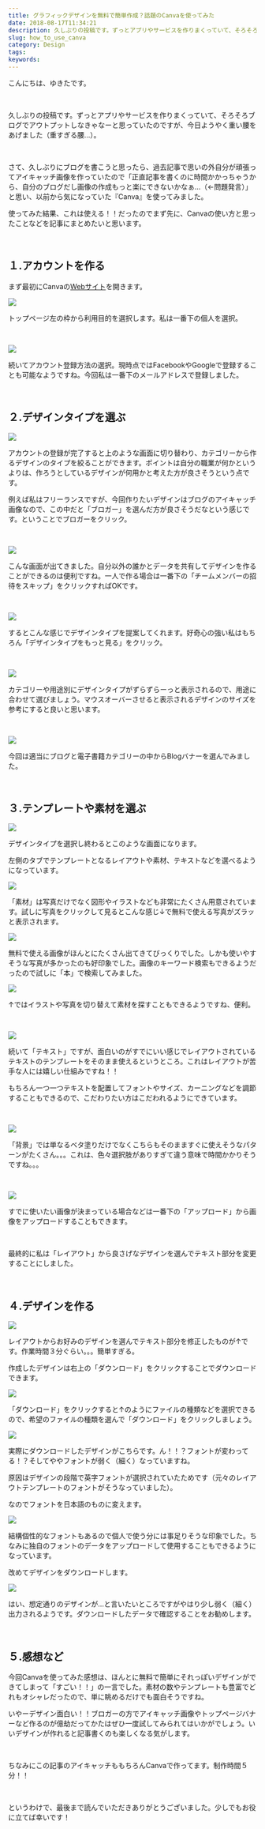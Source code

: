 ```yaml
---
title: グラフィックデザインを無料で簡単作成？話題のCanvaを使ってみた
date: 2018-08-17T11:34:21
description: 久しぶりの投稿です。ずっとアプリやサービスを作りまくっていて、そろそろブログでアウトプットしなきゃなー
slug: how_to_use_canva
category: Design
tags: 
keywords: 
---
```


こんにちは、ゆきたです。

&nbsp;

久しぶりの投稿です。ずっとアプリやサービスを作りまくっていて、そろそろブログでアウトプットしなきゃなーと思っていたのですが、今日ようやく重い腰をあげました（重すぎる腰…）。

&nbsp;

さて、久しぶりにブログを書こうと思ったら、過去記事で思いの外自分が頑張ってアイキャッチ画像を作っていたので「正直記事を書くのに時間かかっちゃうから、自分のブログだし画像の作成もっと楽にできないかなぁ…（←問題発言）」と思い、以前から気になっていた『Canva』を使ってみました。

使ってみた結果、これは使える！！だったのでまず先に、Canvaの使い方と思ったことなどを記事にまとめたいと思います。

&nbsp;

## １.アカウントを作る

まず最初にCanvaの[Webサイト](https://www.canva.com/)を開きます。

![](https://creatase.info/wp-content/uploads/2018/08/スクリーンショット-2018-08-17-9.18.53.png)

トップページ左の枠から利用目的を選択します。私は一番下の個人を選択。

&nbsp;

![](https://creatase.info/wp-content/uploads/2018/08/スクリーンショット-2018-08-17-9.19.09.png)

続いてアカウント登録方法の選択。現時点ではFacebookやGoogleで登録することも可能なようですね。今回私は一番下のメールアドレスで登録しました。

&nbsp;

## ２.デザインタイプを選ぶ

![](https://creatase.info/wp-content/uploads/2018/08/スクリーンショット-2018-08-17-9.20.04.png)

アカウントの登録が完了すると上のような画面に切り替わり、カテゴリーから作るデザインのタイプを絞ることができます。ポイントは自分の職業が何かというよりは、作ろうとしているデザインが何用かと考えた方が良さそうという点です。

例えば私はフリーランスですが、今回作りたいデザインはブログのアイキャッチ画像なので、この中だと「ブロガー」を選んだ方が良さそうだなという感じです。ということでブロガーをクリック。

&nbsp;

![](https://creatase.info/wp-content/uploads/2018/08/スクリーンショット-2018-08-17-9.20.34.png)

こんな画面が出てきました。自分以外の誰かとデータを共有してデザインを作ることができるのは便利ですね。一人で作る場合は一番下の「チームメンバーの招待をスキップ」をクリックすればOKです。

&nbsp;

![](https://creatase.info/wp-content/uploads/2018/08/スクリーンショット-2018-08-17-9.20.49.png)

するとこんな感じでデザインタイプを提案してくれます。好奇心の強い私はもちろん「デザインタイプをもっと見る」をクリック。

&nbsp;

![](https://creatase.info/wp-content/uploads/2018/08/スクリーンショット-2018-08-17-9.23.12.png)

カテゴリーや用途別にデザインタイプがずらずらーっと表示されるので、用途に合わせて選びましょう。マウスオーバーさせると表示されるデザインのサイズを参考にすると良いと思います。

&nbsp;

![](https://creatase.info/wp-content/uploads/2018/08/スクリーンショット-2018-08-17-9.23.55.png)

今回は適当にブログと電子書籍カテゴリーの中からBlogバナーを選んでみました。

&nbsp;

## ３.テンプレートや素材を選ぶ

![](https://creatase.info/wp-content/uploads/2018/08/スクリーンショット-2018-08-17-9.24.16.png)

デザインタイプを選択し終わるとこのような画面になります。

左側のタブでテンプレートとなるレイアウトや素材、テキストなどを選べるようになっています。

![](https://creatase.info/wp-content/uploads/2018/08/スクリーンショット-2018-08-17-9.29.08.png)

「素材」は写真だけでなく図形やイラストなども非常にたくさん用意されています。試しに写真をクリックして見るとこんな感じ↓で無料で使える写真がズラッと表示されます。

![](https://creatase.info/wp-content/uploads/2018/08/スクリーンショット-2018-08-17-9.26.15.png)

無料で使える画像がほんとにたくさん出てきてびっくりでした。しかも使いやすそうな写真が多かったのも好印象でした。画像のキーワード検索もできるようだったので試しに「本」で検索してみました。

![](https://creatase.info/wp-content/uploads/2018/08/スクリーンショット-2018-08-17-9.29.43.png)

↑ではイラストや写真を切り替えて素材を探すこともできるようですね、便利。

&nbsp;

![](https://creatase.info/wp-content/uploads/2018/08/スクリーンショット-2018-08-17-9.26.33.png)

続いて「テキスト」ですが、面白いのがすでにいい感じでレイアウトされているテキストのテンプレートをそのまま使えるというところ。これはレイアウトが苦手な人には嬉しい仕組みですね！！

もちろん一つ一つテキストを配置してフォントやサイズ、カーニングなどを調節することもできるので、こだわりたい方はこだわれるようにできています。

&nbsp;

![](https://creatase.info/wp-content/uploads/2018/08/スクリーンショット-2018-08-17-9.26.45.png)

「背景」では単なるベタ塗りだけでなくこちらもそのまますぐに使えそうなパターンがたくさん。。。これは、色々選択肢がありすぎて違う意味で時間かかりそうですね。。。

&nbsp;

![](https://creatase.info/wp-content/uploads/2018/08/スクリーンショット-2018-08-17-9.26.57.png)

すでに使いたい画像が決まっている場合などは一番下の「アップロード」から画像をアップロードすることもできます。

&nbsp;

最終的に私は「レイアウト」から良さげなデザインを選んでテキスト部分を変更することにしました。

&nbsp;

## ４.デザインを作る

![](https://creatase.info/wp-content/uploads/2018/08/スクリーンショット-2018-08-17-9.52.57.png)

レイアウトからお好みのデザインを選んでテキスト部分を修正したものが↑です。作業時間３分ぐらい。。。簡単すぎる。

作成したデザインは右上の「ダウンロード」をクリックすることでダウンロードできます。

![](https://creatase.info/wp-content/uploads/2018/08/スクリーンショット-2018-08-17-9.41.21.png)

「ダウンロード」をクリックすると↑のようにファイルの種類などを選択できるので、希望のファイルの種類を選んで「ダウンロード」をクリックしましょう。

![](https://creatase.info/wp-content/uploads/2018/08/スクリーンショット-2018-08-17-9.52.40.png)

実際にダウンロードしたデザインがこちらです。ん！！？フォントが変わってる！？そしてややフォントが弱く（細く）なっていますね。

原因はデザインの段階で英字フォントが選択されていたためです（元々のレイアウトテンプレートのフォントがそうなっていました）。

なのでフォントを日本語のものに変えます。

![](https://creatase.info/wp-content/uploads/2018/08/スクリーンショット-2018-08-17-9.51.59.png)

結構個性的なフォントもあるので個人で使う分には事足りそうな印象でした。ちなみに独自のフォントのデータをアップロードして使用することもできるようになっています。

改めてデザインをダウンロードします。

![](https://creatase.info/wp-content/uploads/2018/08/スクリーンショット-2018-08-17-9.53.29.png)

はい、想定通りのデザインが…と言いたいところですがやはり少し弱く（細く）出力されるようです。ダウンロードしたデータで確認することをお勧めします。

&nbsp;

## ５.感想など

今回Canvaを使ってみた感想は、ほんとに無料で簡単にそれっぽいデザインができてしまって「すごい！！」の一言でした。素材の数やテンプレートも豊富でどれもオシャレだったので、単に眺めるだけでも面白そうですね。

いやーデザイン面白い！！ブロガーの方でアイキャッチ画像やトップページバナーなど作るのが億劫だってかたはぜひ一度試してみられてはいかがでしょう。いいデザインが作れると記事書くのも楽しくなる気がします。

&nbsp;

ちなみにこの記事のアイキャッチももちろんCanvaで作ってます。制作時間５分！！

&nbsp;

というわけで、最後まで読んでいただきありがとうございました。少しでもお役に立てば幸いです！

